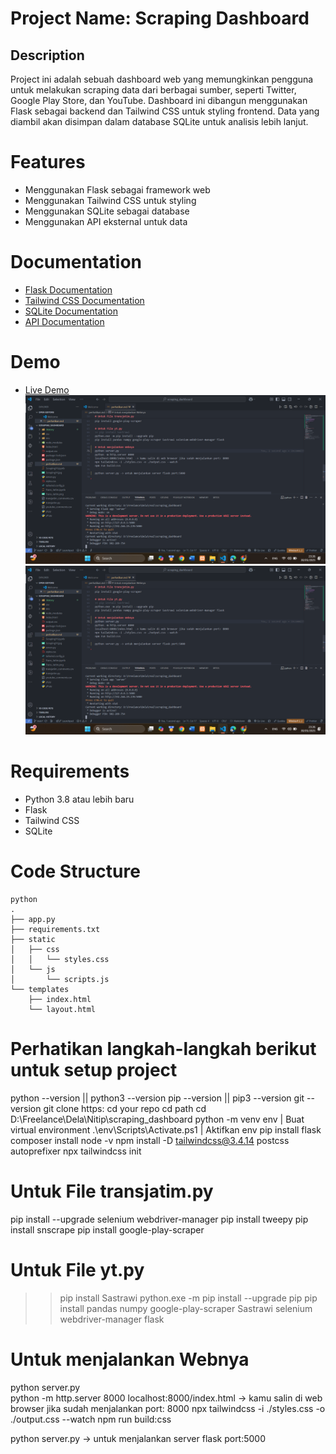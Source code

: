 # Project Name: Scraping Dashboard

## Description
Project ini adalah sebuah dashboard web yang memungkinkan pengguna untuk melakukan scraping data dari berbagai sumber, seperti Twitter, Google Play Store, dan YouTube. Dashboard ini dibangun menggunakan Flask sebagai backend dan Tailwind CSS untuk styling frontend. Data yang diambil akan disimpan dalam database SQLite untuk analisis lebih lanjut.

# Features
- Menggunakan Flask sebagai framework web
- Menggunakan Tailwind CSS untuk styling
- Menggunakan SQLite sebagai database
- Menggunakan API eksternal untuk data

# Documentation
- [Flask Documentation](https://flask.palletsprojects.com/)
- [Tailwind CSS Documentation](https://tailwindcss.com/docs)
- [SQLite Documentation](https://www.sqlite.org/docs.html)
- [API Documentation](https://developer.example.com/docs)

# Demo
- [Live Demo](https://example.com/demo)
![Scraping Dashboard](SourceCode.png)
![Home Page](SourceCode.png)


# Requirements
- Python 3.8 atau lebih baru
- Flask
- Tailwind CSS
- SQLite

# Code Structure
```
python
.
├── app.py
├── requirements.txt
├── static
│   ├── css
│   │   └── styles.css
│   └── js
│       └── scripts.js
└── templates
    ├── index.html
    └── layout.html
```
# Perhatikan langkah-langkah berikut untuk setup project
python --version || python3 --version
pip --version || pip3 --version
git --version
git clone https:
cd your repo
cd path
cd D:\Freelance\Dela\Nitip\scraping_dashboard
python -m venv env | Buat virtual environment
.\env\Scripts\Activate.ps1 | Aktifkan env
pip install flask
composer install
node -v
npm install -D tailwindcss@3.4.14 postcss autoprefixer
npx tailwindcss init

# Untuk File transjatim.py
pip install --upgrade selenium webdriver-manager
pip install tweepy
pip install snscrape
pip install google-play-scraper

# Untuk File yt.py
>> pip install Sastrawi 
python.exe -m pip install --upgrade pip
pip install pandas numpy google-play-scraper Sastrawi selenium webdriver-manager flask

# Untuk menjalankan Webnya           
python server.py                                                                                        
python -m http.server 8000
localhost:8000/index.html  -> kamu salin di web browser jika sudah menjalankan port: 8000
npx tailwindcss -i ./styles.css -o ./output.css --watch
npm run build:css

python server.py -> untuk menjalankan server flask port:5000
